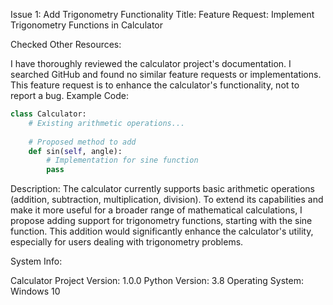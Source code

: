 Issue 1: Add Trigonometry Functionality
Title: Feature Request: Implement Trigonometry Functions in Calculator

Checked Other Resources:

I have thoroughly reviewed the calculator project's documentation.
I searched GitHub and found no similar feature requests or implementations.
This feature request is to enhance the calculator's functionality, not to report a bug.
Example Code:
```python
class Calculator:
    # Existing arithmetic operations...
    
    # Proposed method to add
    def sin(self, angle):
        # Implementation for sine function
        pass
```

Description: The calculator currently supports basic arithmetic operations (addition, subtraction, multiplication, division). To extend its capabilities and make it more useful for a broader range of mathematical calculations, I propose adding support for trigonometry functions, starting with the sine function. This addition would significantly enhance the calculator's utility, especially for users dealing with trigonometry problems.

System Info:

Calculator Project Version: 1.0.0
Python Version: 3.8
Operating System: Windows 10
